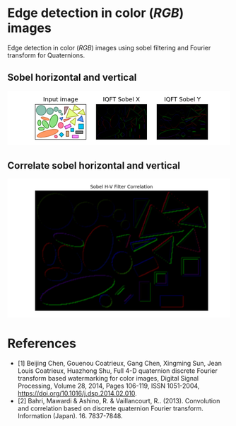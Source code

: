# Edge detection in color (*RGB*) images
Edge detection in color (*RGB*) images using sobel filtering and Fourier transform for Quaternions.

## Sobel horizontal and vertical
![sobel hv](/images/sobel-hv.png)

## Correlate sobel horizontal and vertical

![sobel correlate ](/images/sobel-correlate.png)

# References
- [1] Beijing Chen, Gouenou Coatrieux, Gang Chen, Xingming Sun, Jean Louis Coatrieux, Huazhong Shu, Full 4-D quaternion discrete Fourier transform based watermarking for color images, Digital Signal Processing, Volume 28, 2014, Pages 106-119, ISSN 1051-2004, https://doi.org/10.1016/j.dsp.2014.02.010.
- [2] Bahri, Mawardi & Ashino, R. & Vaillancourt, R.. (2013). Convolution and correlation based on discrete quaternion Fourier transform. Information (Japan). 16. 7837-7848.
